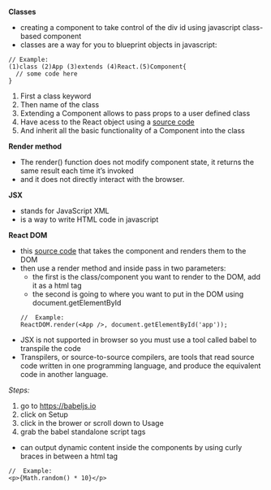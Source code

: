 **Classes**
- creating a component to take control of the div id using javascript class-based component
- classes are a way for you to blueprint objects in javascript: 
```
// Example:
(1)class (2)App (3)extends (4)React.(5)Component{
  // some code here
}
```
1. First a class keyword
2. Then name of the class
3. Extending a Component allows to pass props to a user defined class
4. Have acess to the React object using a [source code](https://unpkg.com/react@16/umd/react.development.js)
5. And inherit all the basic functionality of a Component into the class

**Render method**
- The render() function does not modify component state, it returns the same result each time it’s invoked
- and it does not directly interact with the browser.

**JSX**
- stands for JavaScript XML
- is a way to write HTML code in javascript

**React DOM**
- this [source code](https://unpkg.com/react-dom@16/umd/react-dom.development.js) that takes the component and renders them to the DOM
- then use a render method and inside pass in two parameters: 
  - the first is the class/component you want to render to the DOM, add it as a html tag
  - the second is going to where you want to put in the DOM using document.getElementById
  ```
  //  Example:
  ReactDOM.render(<App />, document.getElementById('app'));
  ```
- JSX is not supported in browser so you must use a tool called babel to transpile the code
- Transpilers, or source-to-source compilers, are tools that read source code written in 
  one programming language, and produce the equivalent code in another language. 

*Steps:*
 1. go to https://babeljs.io
 2. click on Setup
 3. click in the brower or scroll down to Usage
 4. grab the babel standalone script tags
 
 - can output dynamic content inside the components by using curly braces in between a html tag
 ```
 //  Example:
 <p>{Math.random() * 10}</p>
 ```
    
